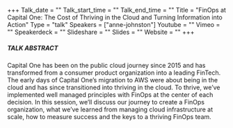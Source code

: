 +++
Talk_date = ""
Talk_start_time = ""
Talk_end_time = ""
Title = "FinOps at Capital One: The Cost of Thriving in the Cloud and Turning Information into Action"
Type = "talk"
Speakers = ["anne-johnston"]
Youtube = ""
Vimeo = ""
Speakerdeck = ""
Slideshare = ""
Slides = ""
Website = ""
+++

##### TALK ABSTRACT

Capital One has been on the public cloud journey since 2015 and has transformed from a consumer product organization into a leading FinTech. The early days of Capital One’s migration to AWS were about being in the cloud and has since transitioned into thriving in the cloud. To thrive, we’ve implemented well managed principles with FinOps at the center of each decision. In this session, we’ll discuss our journey to create a FinOps organization, what we’ve learned from managing cloud infrastructure at scale, how to measure success and the keys to a thriving FinOps team.
